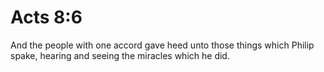 # Acts 8:6

And the people with one accord gave heed unto those things which Philip spake, hearing and seeing the miracles which he did.